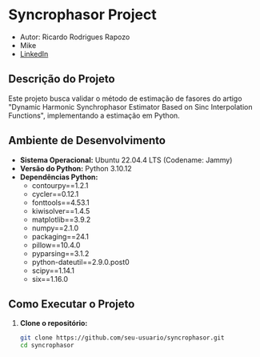 # Syncrophasor Project
* Autor: Ricardo Rodrigues Rapozo
* Mike 
* [LinkedIn](www.linkedin.com/in/ricardo-rodrigues-rapozo-569560227)  
## Descrição do Projeto

Este projeto busca validar o método de estimação de fasores do artigo "Dynamic Harmonic Synchrophasor Estimator Based on Sinc Interpolation Functions", implementando a estimação em Python.


## Ambiente de Desenvolvimento

- **Sistema Operacional:** Ubuntu 22.04.4 LTS (Codename: Jammy)
- **Versão do Python:** Python 3.10.12
- **Dependências Python:**
  - contourpy==1.2.1
  - cycler==0.12.1
  - fonttools==4.53.1
  - kiwisolver==1.4.5
  - matplotlib==3.9.2
  - numpy==2.1.0
  - packaging==24.1
  - pillow==10.4.0
  - pyparsing==3.1.2
  - python-dateutil==2.9.0.post0
  - scipy==1.14.1
  - six==1.16.0

## Como Executar o Projeto

1. **Clone o repositório:**
   ```bash
   git clone https://github.com/seu-usuario/syncrophasor.git
   cd syncrophasor
